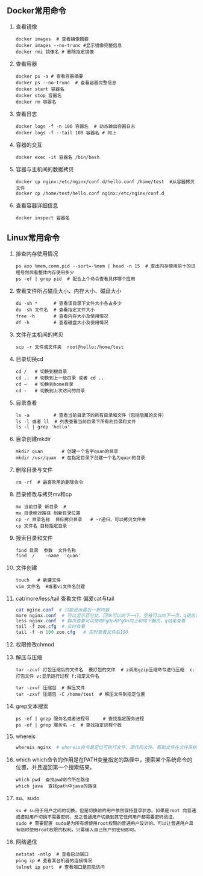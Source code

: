 ## Docker常用命令

1. 查看镜像

   ```
   docker images  # 查看镜像摘要
   docker images --no-trunc #显示镜像完整信息
   docker rmi 镜像名 # 删除指定镜像
   ```

2. 查看容器

   ```
   docker ps -a # 查看容器摘要
   docker ps --no-trunc  # 查看容器完整信息
   docker start 容器名
   docker stop 容器名
   docker rm 容器名
   ```

3. 查看日志

   ```
   docker logs -f -n 100 容器名  # 动态输出容器日志
   docker logs -f --tail 100 容器名 # 同上
   ```

4. 容器的交互

   ```
   docker exec -it 容器名 /bin/bash
   ```

5. 容器与主机间的数据拷贝

   ```
   docker cp nginx:/etc/nginx/conf.d/hello.conf /home/test  #从容器拷贝文件
   docker cp /home/test/hello.conf nginx:/etc/nginx/conf.d
   ```

6. 查看容器详细信息

   ```
   docker inspect 容器名
   ```

## Linux常用命令

1. 排查内存使用情况

   ```shell
   ps axo %mem,comm,pid --sort=-%mem | head -n 15  # 查出内存使用前十的进程号然后看整体内存使用多少
   ps -ef | grep pid  # 配合上个命令查看具体哪个应用
   ```

2. 查看文件所占磁盘大小、内存大小、磁盘大小

   ```
   du -sh *      # 查看该目录下文件大小各占多少
   du -sh 文件名  # 查看指定文件大小
   free -h       # 查看内存大小及使用情况
   df -h         # 查看磁盘大小及使用情况
   ```

   

3. 文件在主机间的拷贝

   ```shell
   scp -r 文件或文件夹  root@hello:/home/test
   ```

4. 目录切换cd

   ```shell
   cd /   # 切换到根目录
   cd ..  # 切换到上一级目录 或者 cd ..
   cd ~   # 切换到home目录
   cd -   # 切换到上次访问的目录
   ```

5. 目录查看

   ```shell
   ls -a         # 查看当前目录下的所有目录和文件（包括隐藏的文件）
   ls -l 或者 ll  # 列表查看当前目录下所有的目录和文件 
   ls -l | grep 'hello'
   ```

6. 目录创建mkdir

   ```shell
   mkdir quan       # 创建一个名字quan的目录
   mkdir /usr/quan  # 在指定目录下创建一个名为quan的目录
   ```

7. 删除目录与文件

   ```shell
   rm -rf  # 最喜欢用的删除命令
   ```

8. 目录修改与拷贝mv和cp

   ```shell
   mv 当前目录 新目录  #
   mv 目录绝对路径 到新目录位置
   cp -r 目录名称  目标拷贝目录   # -r递归，可以拷贝文件夹
   cp 文件名 目标指定目录 
   ```

9. 搜索目录和文件

   ```shell
   find 目录  参数  文件名称
   find  /    -name  'quan'
   ```

10. 文件创建

    ```shell
    touch   # 新建文件
    vim 文件名  #或者vi文件名创建
    ```

11. cat/more/less/tail 查看文件 偏爱cat与tail

    ```powershell
    cat nginx.conf  # 只能显示最后一屏内容
    more nginx.conf  # 可以显示百分比，回车可以向下一行，空格可以向下一页，q退出查看
    less nginx.conf  # 翻页查看可以使用PgUp和PgDn向上和向下翻页，q结束查看
    tail -f zoo.cfg  # 实时查看
    tail -f -n 100 zoo.cfg   # 实时查看文件后100
    ```

12. 权限修改chmod

13. 解压与压缩

    ```shell
    tar -zcvf 打包压缩后的文件名  要打包的文件  # z调用gzip压缩命令进行压缩  c:打包文件 v:显示运行过程 f:指定文件名
    
    tar -zxvf 压缩包  # 解压文件
    tar -zxvf 压缩包 -C /home/test  # 解压文件到指定位置
    ```

14. grep文本搜索

    ```shell
    ps -ef | grep 服务名或者进程号     # 查找指定服务进程
    ps -ef | grep 服务名 -c  # 查找指定进程个数
    ```

15. whereis

    ```powershell
    whereis nginx  # whereis命令是定位可执行文件、源代码文件、帮助文件在文件系统中的位置。
    ```

16. which which命令的作用是在PATH变量指定的路径中，搜索某个系统命令的位置，并且返回第一个搜索结果。

    ```
    which pwd  查找pwd命令所在路径 
    which java  查找path中java的路径 
    ```

17. su、sudo

    ```
    su # su用于用户之间的切换。但是切换前的用户依然保持登录状态。如果是root 向普通或虚拟用户切换不需要密码，反之普通用户切换到其它任何用户都需要密码验证。
    sudo # 需要配置 sudo是为所有想使用root权限的普通用户设计的。可以让普通用户具有临时使用root权限的权利。只需输入自己账户的密码即可。
    ```

18. 网络通信

    ```
    netstat -ntlp  # 查看启动端口
    ping ip # 查看某台机器的连接情况
    telnet ip port  # 查看端口是否能访问
    ```

    

